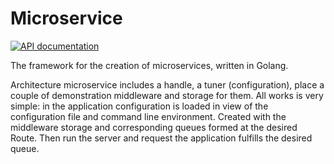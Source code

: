 # Microservice

[![API documentation](https://godoc.org/github.com/claygod/temp/microservice-doc?status.svg)](https://godoc.org/github.com/claygod/temp/microservice-doc)

The framework for the creation of microservices, written in Golang.

Architecture microservice includes a handle, a tuner (configuration), place a couple of demonstration middleware and storage for them. All works is very simple: in the application configuration is loaded in view of the configuration file and command line environment. Created with the middleware storage and corresponding queues formed at the desired Route. Then run the server and request the application fulfills the desired queue.
